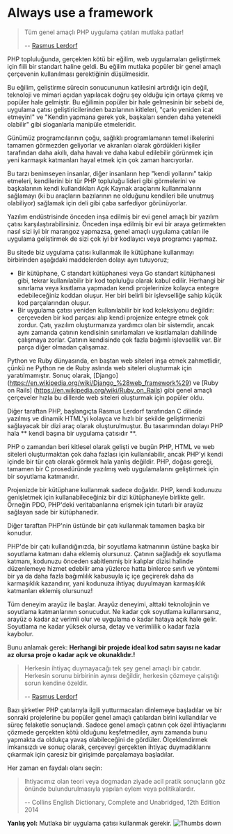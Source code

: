 # Always use a framework #

> Tüm genel amaçlı PHP uygulama çatıları mutlaka patlar!
>
> -- [Rasmus Lerdorf](https://www.youtube.com/watch?v=DuB6UjEsY_Y)

PHP topluluğunda, gerçekten kötü bir eğilim, web uygulamaları geliştirmek için fiili bir standart haline geldi. Bu eğilim mutlaka popüler bir genel amaçlı çerçevenin kullanılması gerektiğinin düşülmesidir.

Bu eğilim, geliştirme sürecin sonucununun katilesini artırdığı için değil, teknoloji ve mimari açıdan yapılacak doğru şey olduğu için ortaya çıkmış ve popüler hale gelmiştir. Bu eğilimin popüler bir hale gelmesinin bir sebebi de, uygulama çatısı geliştiricilerinden bazılarının kitleleri, "çarkı yeniden icat etmeyin!" ve "Kendin yapmana gerek yok, başkaları senden daha yetenekli olabilir" gibi sloganlarla manipüle etmeleridir.

Günümüz programcılarının çoğu, sağlıklı programlamanın temel ilkelerini tamamen görmezden geliyorlar ve akranları olarak gördükleri kişiler tarafından daha akıllı, daha havalı ve daha kabul edilebilir görünmek için yeni karmaşık katmanları hayal etmek için çok zaman harcıyorlar.

Bu tarzı benimseyen insanlar, diğer insanların hep "kendi yollarını" takip etmeleri, kendilerini bir tür PHP topluluğu lideri gibi görmelerini ve başkalarının kendi kullandıkları Açık Kaynak araçlarını kullanmalarını sağlamayı (ki bu araçların bazılarının ne olduğunu kendileri bile unutmuş olabiliyor) sağlamak için deli gibi çaba sarfediyor görünüyorlar.

Yazılım endüstrisinde önceden inşa edilmiş bir evi genel amaçlı bir yazılım çatısı karşılaştırabilirsiniz. Önceden inşa edilmiş bir evi bir araya getirmekten nasıl sizi iyi bir marangoz yapmazsa, genel amaçlı uygulama çatıları ile uygulama geliştirmek de sizi çok iyi bir kodlayıcı veya programcı yapmaz.

Bu sitede biz uygulama çatısı kullanmak ile kütüphane kullanmayı birbirinden aşağıdaki maddelerden dolayı ayrı tutuyoruz;

* Bir kütüphane, C standart kütüphanesi veya Go standart kütüphanesi gibi, tekrar kullanılabilir bir kod topluluğu olarak kabul edilir. Herhangi bir sınırlama veya kısıtlama yapmadan kendi projelerinize kolayca entegre edebileceğiniz koddan oluşur. Her biri belirli bir işlevselliğe sahip küçük kod parçalarından oluşur.
* Bir uygulama çatısı yeniden kullanılabilir bir kod koleksiyonu değildir: çerçeveden bir kod parçası alıp kendi projenize entegre etmek çok zordur. Çatı, yazılım oluşturmanıza yardımcı olan bir sistemdir, ancak aynı zamanda çatının kendisinin sınırlamaları ve kısıtlamaları dahilinde çalışmaya zorlar. Çatının kendisinde çok fazla bağımlı işlevsellik var. Bir parça diğer olmadan çalışamaz.

Python ve Ruby dünyasında, en baştan web siteleri inşa etmek zahmetlidir, çünkü ne Python ne de Ruby aslında web siteleri oluşturmak için yaratılmamıştır. Sonuç olarak, [Django] (https://en.wikipedia.org/wiki/Django_%28web_framework%29) ve [Ruby on Rails] (https://en.wikipedia.org/wiki/Ruby_on_Rails) gibi genel amaçlı çerçeveler  hızla bu dillerde web siteleri oluşturmak için popüler oldu.

Diğer taraftan PHP, başlangıçta Rasmus Lerdorf tarafından C dilinde yazılmış ve dinamik HTML'yi kolayca ve hızlı bir şekilde geliştirmenizi sağlayacak bir dizi araç olarak oluşturulmuştur. Bu tasarımından dolayı PHP hala ** kendi başına bir uygulama çatısıdır **.

PHP o zamandan beri kitlesel olarak gelişti ve bugün PHP, HTML ve web siteleri oluşturmaktan çok daha fazlası için kullanılabilir, ancak PHP'yi kendi içinde bir tür çatı olarak görmek hala yanlış değildir. PHP, doğası gereği, tamamen bir C prosedüründe yazılmış web uygulamalarını geliştirmek için bir soyutlama katmanıdır.

Projenizde bir kütüphane kullanmak sadece doğaldır. PHP, kendi kodunuzu genişletmek için kullanabileceğiniz bir dizi kütüphaneyle birlikte gelir. Örneğin PDO, PHP'deki veritabanlarına erişmek için tutarlı bir arayüz sağlayan sade bir kütüphanedir.

Diğer taraftan PHP'nin üstünde bir çatı kullanmak tamamen başka bir konudur.

PHP'de bir çatı kullandığınızda, bir soyutlama katmanının üstüne başka bir soyutlama katmanı daha eklemiş olursunuz. Çatının sağladığı ek soyutlama katmanı, kodunuzu önceden sabitlenmiş bir kalıplar dizisi halinde düzenlemeye hizmet edebilir ama yüzlerce hatta binlerce sınıfı ve yöntemi bir ya da daha fazla bağımlılık kabusuyla iç içe geçirerek daha da karmaşıklık kazandırır, yani kodunuza ihtiyaç duyulmayan karmaşıklık katmanları eklemiş olursunuz!

Tüm deneyim arayüz ile başlar. Arayüz deneyimi, alttaki teknolojinin ve soyutlama katmanlarının sonucudur. Ne kadar çok soyutlama kullanırsanız, arayüz o kadar az verimli olur ve uygulama o kadar hataya açık hale gelir. Soyutlama ne kadar yüksek olursa, detay ve verimlilik o kadar fazla kaybolur.

Bunu anlamak gerek: **Herhangi bir projede ideal kod satırı sayısı ne kadar az olursa proje o kadar açık ve okunaklıdır.!**

> Herkesin ihtiyaç duymayacağı tek şey genel amaçlı bir çatıdır. Herkesin sorunu birbirinin aynısı değildir, herkesin çözmeye çalıştığı sorun kendine özeldir.
>
> -- [Rasmus Lerdorf](https://www.youtube.com/watch?v=anr7DQnMMs0)

Bazı şirketler PHP çatılarıyla ilgili yutturmacaları dinlemeye başladılar ve bir sonraki projelerine bu popüler genel amaçlı çatılardan birini kullandılar ve süreç felaketle sonuçlandı. Sadece genel amaçlı çatının çok özel ihtiyaçlarını çözmede gerçekten kötü olduğunu keşfetmediler, aynı zamanda bunu yapmakta da oldukça yavaş olabileceğini de gördüler. Ölçeklendirmek imkansızdı ve sonuç olarak, çerçeveyi gerçekten ihtiyaç duymadıklarını çıkarmak için çaresiz bir girişimde parçalamaya başladılar.

Her zaman en faydalı olanı seçin:

> Ihtiyacımız olan teori veya dogmadan ziyade acil pratik sonuçların göz önünde bulundurulmasıyla yapılan eylem veya politikalardır.
>
> -- Collins English Dictionary, Complete and Unabridged, 12th Edition 2014

**Yanlış yol:** Mutlaka bir uygulama çatısı kullanmak gerekir. ![Thumbs down](/img/thumbs-down.png)
